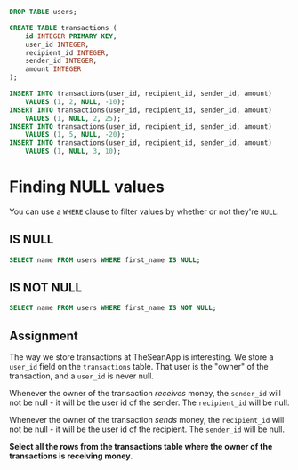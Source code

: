 ```sql
DROP TABLE users;

CREATE TABLE transactions (
    id INTEGER PRIMARY KEY,
    user_id INTEGER,
    recipient_id INTEGER,
    sender_id INTEGER,
    amount INTEGER
);

INSERT INTO transactions(user_id, recipient_id, sender_id, amount)
    VALUES (1, 2, NULL, -10);
INSERT INTO transactions(user_id, recipient_id, sender_id, amount)
    VALUES (1, NULL, 2, 25);
INSERT INTO transactions(user_id, recipient_id, sender_id, amount)
    VALUES (1, 5, NULL, -20);
INSERT INTO transactions(user_id, recipient_id, sender_id, amount)
    VALUES (1, NULL, 3, 10);
```

# Finding NULL values

You can use a `WHERE` clause to filter values by whether or not they're `NULL`.

## IS NULL

```SQL
SELECT name FROM users WHERE first_name IS NULL;
```

## IS NOT NULL

```SQL
SELECT name FROM users WHERE first_name IS NOT NULL;
```

## Assignment

The way we store transactions at TheSeanApp is interesting. We store a `user_id` field on the `transactions` table. That user is the "owner" of the transaction, and a `user_id` is never null.

Whenever the owner of the transaction *receives* money, the `sender_id` will not be null - it will be the user id of the sender. The `recipient_id` will be null.

Whenever the owner of the transaction *sends* money, the `recipient_id` will not be null - it will be the user id of the recipient. The `sender_id` will be null.

**Select all the rows from the transactions table where the owner of the transactions is receiving money.**
